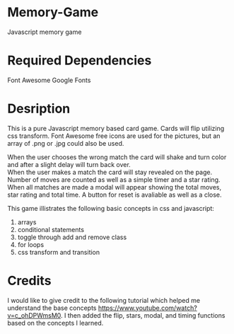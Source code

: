 # Memory-Game
Javascript memory game

# Required Dependencies 

Font Awesome 
Google Fonts 

# Desription 

This is a pure Javascript memory based card game.  Cards will flip utilizing css transform.  Font Awesome free icons are used for the pictures, but an array of .png or .jpg could also be used.  

When the user chooses the wrong match the card will shake and turn color and after a slight delay will turn back over.  
When the user makes a match the card will stay revealed on the page. Number of moves are counted as well as a simple timer and a star rating. When all matches are made a modal will appear showing the total moves, star rating and total time.  A button for reset is avaliable as well as a close. 

This game illistrates the following basic concepts in css and javascript:

1. arrays
2. conditional statements
3. toggle through add and remove class 
4. for loops
5. css transform and transition 

# Credits 
I would like to give credit to the following tutorial which helped me understand the base concepts https://www.youtube.com/watch?v=c_ohDPWmsM0.  I then added the flip, stars, modal, and timing functions based on the concepts I learned.  
